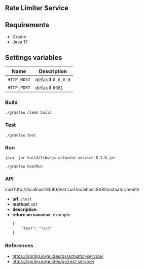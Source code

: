 ## Rate Limiter Service

## Requirements

* Gradle
* Java 17

## Settings variables

| Name | Description       |
| --- |-------------------|
| `HTTP_HOST` | default `0.0.0.0` |
| `HTTP_PORT` | default `8081`    |

### Build
```
./gradlew clean build
```

### Test
```
./gradlew test
```

### Run
```
java -jar build/libs/gs-actuator-service-0.1.0.jar
```

```
./gradlew bootRun
```

### API
curl http://localhost:8080/test
curl localhost:8080/actuator/health

* __url__: `/test`
* __method__: `GET`
* __description__:
* __return on success__: example
  ```json
  {
      "test": "test"
  }
  ```

### References
- https://spring.io/guides/gs/actuator-service/
- https://spring.io/guides/gs/rest-service/